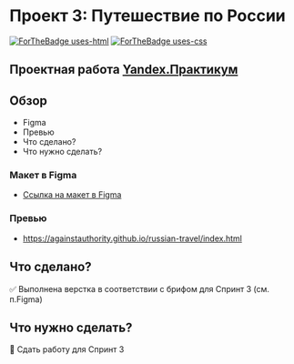 # Проект 3: Путешествие по России
[![ForTheBadge uses-html](http://ForTheBadge.com/images/badges/uses-html.svg)](http://ForTheBadge.com)&nbsp;[![ForTheBadge uses-css](http://ForTheBadge.com/images/badges/uses-css.svg)](http://ForTheBadge.com)
## Проектная работа [Yandex.Практикум](https://praktikum.yandex.ru/web/)

## Обзор
* Figma
* Превью
* Что сделано?
* Что нужно сделать?

### Макет в Figma
* [Ссылка на макет в Figma](https://www.figma.com/file/OyRWEjU6wBwRe1hapzQoLx/Sprint-3%3A-Russia-%2F-desktop-%2B-mobile?node-id=28503%3A0)

### Превью
* https://againstauthority.github.io/russian-travel/index.html

## Что сделано?
:white_check_mark: Выполнена верстка в соответствии с брифом для Спринт 3 (см. п.Figma)<br>

## Что нужно сделать?
:black_square_button: Сдать работу для Спринт 3